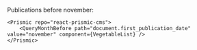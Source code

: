 Publications before november:

    <Prismic repo="react-prismic-cms">
        <QueryMonthBefore path="document.first_publication_date" value="november" component={VegetableList} />
    </Prismic>
